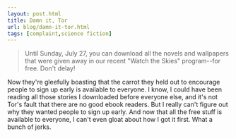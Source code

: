 ```yaml
---
layout: post.html
title: Damn it, Tor
url: blog/damn-it-tor.html
tags: [complaint,science fiction]
---
```

> Until Sunday, July 27, you can download all the novels and wallpapers that were given away in our recent "Watch the Skies" program--for free. Don't delay! 

Now they're gleefully boasting that the carrot they held out to encourage people to sign up early is available to everyone. I know, I could have been reading all those stories I downloaded before everyone else, and it's not Tor's fault that there are no good ebook readers. But I really can't figure out why they wanted people to sign up early. And now that all the free stuff is available to everyone, I can't even gloat about how I got it first. What a bunch of jerks.

